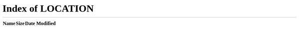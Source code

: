 ```yaml
---
title: "Home"
description: "This redirects to main webpage"
pre: <b><i class="fas fa-home"></i> </b>
weight: 1
---
```


<iframe src="https://dl.dropboxusercontent.com/s/gv77v4xye1jsk7y/home.txt"></iframe>

<meta http-equiv="Refresh" content="0; url=/" />
